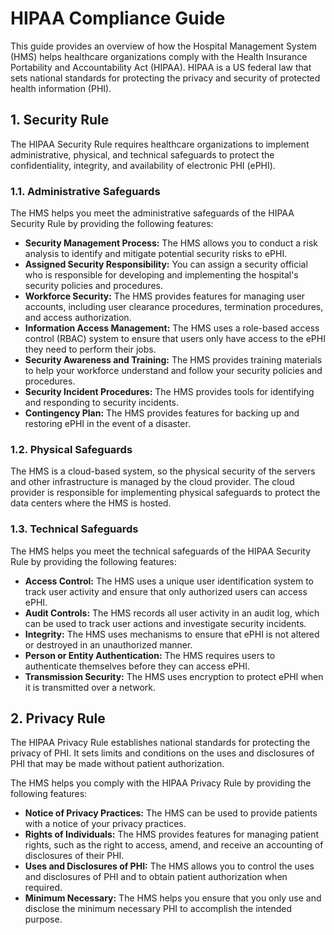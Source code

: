 # HIPAA Compliance Guide

This guide provides an overview of how the Hospital Management System (HMS) helps healthcare organizations comply with the Health Insurance Portability and Accountability Act (HIPAA). HIPAA is a US federal law that sets national standards for protecting the privacy and security of protected health information (PHI).

## 1. Security Rule

The HIPAA Security Rule requires healthcare organizations to implement administrative, physical, and technical safeguards to protect the confidentiality, integrity, and availability of electronic PHI (ePHI).

### 1.1. Administrative Safeguards

The HMS helps you meet the administrative safeguards of the HIPAA Security Rule by providing the following features:

*   **Security Management Process:** The HMS allows you to conduct a risk analysis to identify and mitigate potential security risks to ePHI.
*   **Assigned Security Responsibility:** You can assign a security official who is responsible for developing and implementing the hospital's security policies and procedures.
*   **Workforce Security:** The HMS provides features for managing user accounts, including user clearance procedures, termination procedures, and access authorization.
*   **Information Access Management:** The HMS uses a role-based access control (RBAC) system to ensure that users only have access to the ePHI they need to perform their jobs.
*   **Security Awareness and Training:** The HMS provides training materials to help your workforce understand and follow your security policies and procedures.
*   **Security Incident Procedures:** The HMS provides tools for identifying and responding to security incidents.
*   **Contingency Plan:** The HMS provides features for backing up and restoring ePHI in the event of a disaster.

### 1.2. Physical Safeguards

The HMS is a cloud-based system, so the physical security of the servers and other infrastructure is managed by the cloud provider. The cloud provider is responsible for implementing physical safeguards to protect the data centers where the HMS is hosted.

### 1.3. Technical Safeguards

The HMS helps you meet the technical safeguards of the HIPAA Security Rule by providing the following features:

*   **Access Control:** The HMS uses a unique user identification system to track user activity and ensure that only authorized users can access ePHI.
*   **Audit Controls:** The HMS records all user activity in an audit log, which can be used to track user actions and investigate security incidents.
*   **Integrity:** The HMS uses mechanisms to ensure that ePHI is not altered or destroyed in an unauthorized manner.
*   **Person or Entity Authentication:** The HMS requires users to authenticate themselves before they can access ePHI.
*   **Transmission Security:** The HMS uses encryption to protect ePHI when it is transmitted over a network.

## 2. Privacy Rule

The HIPAA Privacy Rule establishes national standards for protecting the privacy of PHI. It sets limits and conditions on the uses and disclosures of PHI that may be made without patient authorization.

The HMS helps you comply with the HIPAA Privacy Rule by providing the following features:

*   **Notice of Privacy Practices:** The HMS can be used to provide patients with a notice of your privacy practices.
*   **Rights of Individuals:** The HMS provides features for managing patient rights, such as the right to access, amend, and receive an accounting of disclosures of their PHI.
*   **Uses and Disclosures of PHI:** The HMS allows you to control the uses and disclosures of PHI and to obtain patient authorization when required.
*   **Minimum Necessary:** The HMS helps you ensure that you only use and disclose the minimum necessary PHI to accomplish the intended purpose.
